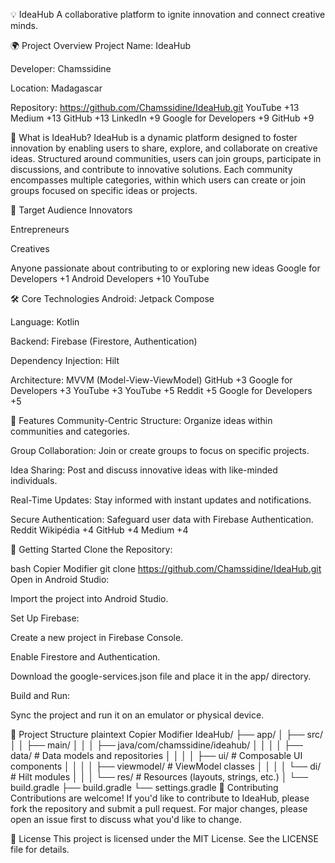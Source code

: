 💡 IdeaHub
A collaborative platform to ignite innovation and connect creative minds.

🌍 Project Overview
Project Name: IdeaHub

Developer: Chamssidine

Location: Madagascar

Repository: https://github.com/Chamssidine/IdeaHub.git
YouTube
+13
Medium
+13
GitHub
+13
LinkedIn
+9
Google for Developers
+9
GitHub
+9

🧠 What is IdeaHub?
IdeaHub is a dynamic platform designed to foster innovation by enabling users to share, explore, and collaborate on creative ideas. Structured around communities, users can join groups, participate in discussions, and contribute to innovative solutions. Each community encompasses multiple categories, within which users can create or join groups focused on specific ideas or projects.

🎯 Target Audience
Innovators

Entrepreneurs

Creatives

Anyone passionate about contributing to or exploring new ideas
Google for Developers
+1
Android Developers
+10
YouTube

🛠️ Core Technologies
Android: Jetpack Compose

Language: Kotlin

Backend: Firebase (Firestore, Authentication)

Dependency Injection: Hilt

Architecture: MVVM (Model-View-ViewModel)
GitHub
+3
Google for Developers
+3
YouTube
+3
YouTube
+5
Reddit
+5
Google for Developers
+5

📱 Features
Community-Centric Structure: Organize ideas within communities and categories.

Group Collaboration: Join or create groups to focus on specific projects.

Idea Sharing: Post and discuss innovative ideas with like-minded individuals.

Real-Time Updates: Stay informed with instant updates and notifications.

Secure Authentication: Safeguard user data with Firebase Authentication.
Reddit
Wikipédia
+4
GitHub
+4
Medium
+4

🚀 Getting Started
Clone the Repository:

bash
Copier
Modifier
git clone https://github.com/Chamssidine/IdeaHub.git
Open in Android Studio:

Import the project into Android Studio.

Set Up Firebase:

Create a new project in Firebase Console.

Enable Firestore and Authentication.

Download the google-services.json file and place it in the app/ directory.

Build and Run:

Sync the project and run it on an emulator or physical device.

📂 Project Structure
plaintext
Copier
Modifier
IdeaHub/
├── app/
│   ├── src/
│   │   ├── main/
│   │   │   ├── java/com/chamssidine/ideahub/
│   │   │   │   ├── data/           # Data models and repositories
│   │   │   │   ├── ui/             # Composable UI components
│   │   │   │   ├── viewmodel/      # ViewModel classes
│   │   │   │   └── di/             # Hilt modules
│   │   │   └── res/                # Resources (layouts, strings, etc.)
│   └── build.gradle
├── build.gradle
└── settings.gradle
🤝 Contributing
Contributions are welcome! If you'd like to contribute to IdeaHub, please fork the repository and submit a pull request. For major changes, please open an issue first to discuss what you'd like to change.

📄 License
This project is licensed under the MIT License. See the LICENSE file for details.
